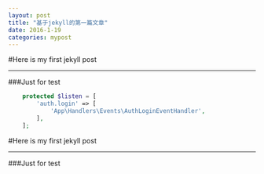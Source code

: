 ```yaml
---
layout: post
title: "基于jekyll的第一篇文章"
date: 2016-1-19
categories: mypost
---
```


#Here is my first jekyll post
***
###Just for test


```php
	protected $listen = [
	    'auth.login' => [
	        'App\Handlers\Events\AuthLoginEventHandler',
	    ],
	];
```

#Here is my first jekyll post
***
###Just for test